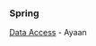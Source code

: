 ### Spring
[Data Access](https://docs.spring.io/spring-framework/docs/current/reference/html/data-access.html#spring-data-tier) - Ayaan
